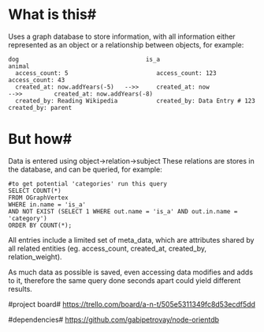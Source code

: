 # What is this#
Uses a graph database to store information, with all information either represented as an object or a relationship between objects, for example:

    dog                                    is_a                                     animal
      access_count: 5                         access_count: 123                        access_count: 43
      created_at: now.addYears(-5)   -->>     created_at: now             -->>         created_at: now.addYears(-8)
      created_by: Reading Wikipedia           created_by: Data Entry # 123             created_by: parent
 
# But how#
Data is entered using object->relation->subject
These relations are stores in the database, and can be queried, for example:
    
    #to get potential 'categories' run this query
    SELECT COUNT(*) 
    FROM OGraphVertex 
    WHERE in.name = 'is_a' 
    AND NOT EXIST (SELECT 1 WHERE out.name = 'is_a' AND out.in.name = 'category') 
    ORDER BY COUNT(*);

All entries include a limited set of meta_data, which are attributes shared by all related entities (eg. access_count, created_at, created_by, relation_weight).

As much data as possible is saved, even accessing data modifies and adds to it, therefore the same query done seconds apart could yield different results.

#project board#
https://trello.com/board/a-n-t/505e5311349fc8d53ecdf5dd

#dependencies#
https://github.com/gabipetrovay/node-orientdb